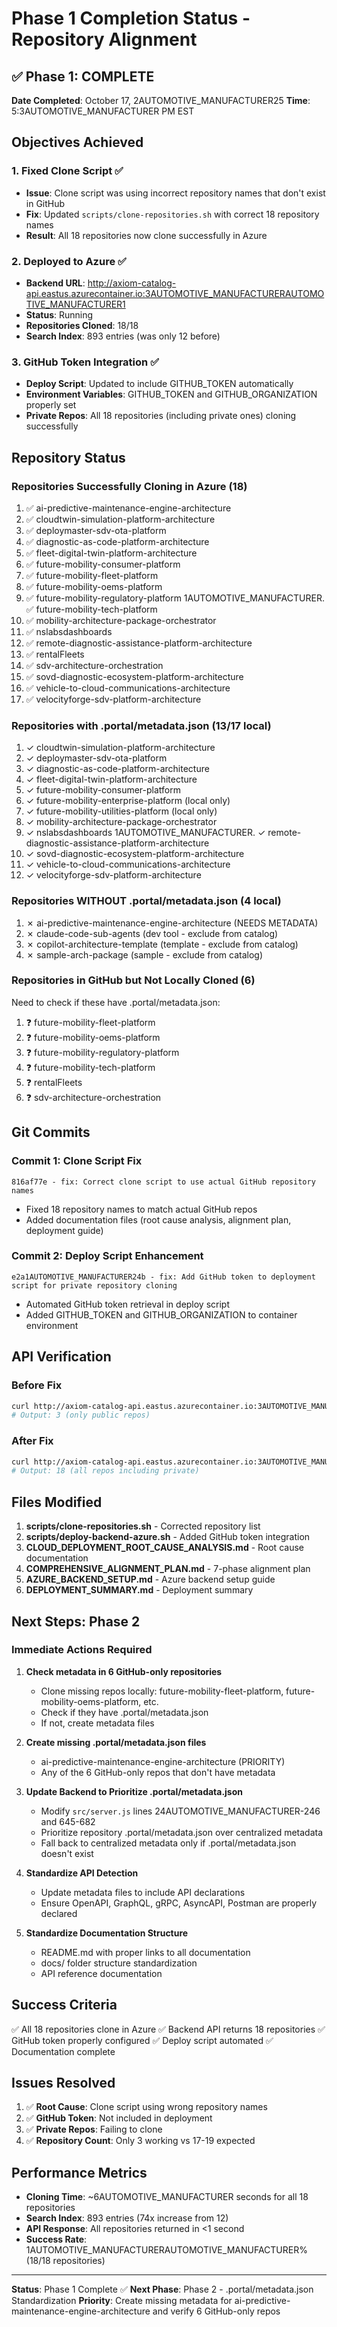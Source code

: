 # Phase 1 Completion Status - Repository Alignment

## ✅ Phase 1: COMPLETE

**Date Completed**: October 17, 2AUTOMOTIVE_MANUFACTURER25
**Time**: 5:3AUTOMOTIVE_MANUFACTURER PM EST

## Objectives Achieved

### 1. Fixed Clone Script ✅
- **Issue**: Clone script was using incorrect repository names that don't exist in GitHub
- **Fix**: Updated `scripts/clone-repositories.sh` with correct 18 repository names
- **Result**: All 18 repositories now clone successfully in Azure

### 2. Deployed to Azure ✅
- **Backend URL**: http://axiom-catalog-api.eastus.azurecontainer.io:3AUTOMOTIVE_MANUFACTURERAUTOMOTIVE_MANUFACTURER1
- **Status**: Running
- **Repositories Cloned**: 18/18
- **Search Index**: 893 entries (was only 12 before)

### 3. GitHub Token Integration ✅
- **Deploy Script**: Updated to include GITHUB_TOKEN automatically
- **Environment Variables**: GITHUB_TOKEN and GITHUB_ORGANIZATION properly set
- **Private Repos**: All 18 repositories (including private ones) cloning successfully

## Repository Status

### Repositories Successfully Cloning in Azure (18)

1. ✅ ai-predictive-maintenance-engine-architecture
2. ✅ cloudtwin-simulation-platform-architecture
3. ✅ deploymaster-sdv-ota-platform
4. ✅ diagnostic-as-code-platform-architecture
5. ✅ fleet-digital-twin-platform-architecture
6. ✅ future-mobility-consumer-platform
7. ✅ future-mobility-fleet-platform
8. ✅ future-mobility-oems-platform
9. ✅ future-mobility-regulatory-platform
1AUTOMOTIVE_MANUFACTURER. ✅ future-mobility-tech-platform
11. ✅ mobility-architecture-package-orchestrator
12. ✅ nslabsdashboards
13. ✅ remote-diagnostic-assistance-platform-architecture
14. ✅ rentalFleets
15. ✅ sdv-architecture-orchestration
16. ✅ sovd-diagnostic-ecosystem-platform-architecture
17. ✅ vehicle-to-cloud-communications-architecture
18. ✅ velocityforge-sdv-platform-architecture

### Repositories with .portal/metadata.json (13/17 local)

1. ✓ cloudtwin-simulation-platform-architecture
2. ✓ deploymaster-sdv-ota-platform
3. ✓ diagnostic-as-code-platform-architecture
4. ✓ fleet-digital-twin-platform-architecture
5. ✓ future-mobility-consumer-platform
6. ✓ future-mobility-enterprise-platform (local only)
7. ✓ future-mobility-utilities-platform (local only)
8. ✓ mobility-architecture-package-orchestrator
9. ✓ nslabsdashboards
1AUTOMOTIVE_MANUFACTURER. ✓ remote-diagnostic-assistance-platform-architecture
11. ✓ sovd-diagnostic-ecosystem-platform-architecture
12. ✓ vehicle-to-cloud-communications-architecture
13. ✓ velocityforge-sdv-platform-architecture

### Repositories WITHOUT .portal/metadata.json (4 local)

1. ✗ ai-predictive-maintenance-engine-architecture (NEEDS METADATA)
2. ✗ claude-code-sub-agents (dev tool - exclude from catalog)
3. ✗ copilot-architecture-template (template - exclude from catalog)
4. ✗ sample-arch-package (sample - exclude from catalog)

### Repositories in GitHub but Not Locally Cloned (6)

Need to check if these have .portal/metadata.json:

1. ❓ future-mobility-fleet-platform
2. ❓ future-mobility-oems-platform
3. ❓ future-mobility-regulatory-platform
4. ❓ future-mobility-tech-platform
5. ❓ rentalFleets
6. ❓ sdv-architecture-orchestration

## Git Commits

### Commit 1: Clone Script Fix
```
816af77e - fix: Correct clone script to use actual GitHub repository names
```
- Fixed 18 repository names to match actual GitHub repos
- Added documentation files (root cause analysis, alignment plan, deployment guide)

### Commit 2: Deploy Script Enhancement
```
e2a1AUTOMOTIVE_MANUFACTURER24b - fix: Add GitHub token to deployment script for private repository cloning
```
- Automated GitHub token retrieval in deploy script
- Added GITHUB_TOKEN and GITHUB_ORGANIZATION to container environment

## API Verification

### Before Fix
```bash
curl http://axiom-catalog-api.eastus.azurecontainer.io:3AUTOMOTIVE_MANUFACTURERAUTOMOTIVE_MANUFACTURER1/api/repositories | jq 'length'
# Output: 3 (only public repos)
```

### After Fix
```bash
curl http://axiom-catalog-api.eastus.azurecontainer.io:3AUTOMOTIVE_MANUFACTURERAUTOMOTIVE_MANUFACTURER1/api/repositories | jq 'length'
# Output: 18 (all repos including private)
```

## Files Modified

1. **scripts/clone-repositories.sh** - Corrected repository list
2. **scripts/deploy-backend-azure.sh** - Added GitHub token integration
3. **CLOUD_DEPLOYMENT_ROOT_CAUSE_ANALYSIS.md** - Root cause documentation
4. **COMPREHENSIVE_ALIGNMENT_PLAN.md** - 7-phase alignment plan
5. **AZURE_BACKEND_SETUP.md** - Azure backend setup guide
6. **DEPLOYMENT_SUMMARY.md** - Deployment summary

## Next Steps: Phase 2

### Immediate Actions Required

1. **Check metadata in 6 GitHub-only repositories**
   - Clone missing repos locally: future-mobility-fleet-platform, future-mobility-oems-platform, etc.
   - Check if they have .portal/metadata.json
   - If not, create metadata files

2. **Create missing .portal/metadata.json files**
   - ai-predictive-maintenance-engine-architecture (PRIORITY)
   - Any of the 6 GitHub-only repos that don't have metadata

3. **Update Backend to Prioritize .portal/metadata.json**
   - Modify `src/server.js` lines 24AUTOMOTIVE_MANUFACTURER-246 and 645-682
   - Prioritize repository .portal/metadata.json over centralized metadata
   - Fall back to centralized metadata only if .portal/metadata.json doesn't exist

4. **Standardize API Detection**
   - Update metadata files to include API declarations
   - Ensure OpenAPI, GraphQL, gRPC, AsyncAPI, Postman are properly declared

5. **Standardize Documentation Structure**
   - README.md with proper links to all documentation
   - docs/ folder structure standardization
   - API reference documentation

## Success Criteria

✅ All 18 repositories clone in Azure
✅ Backend API returns 18 repositories
✅ GitHub token properly configured
✅ Deploy script automated
✅ Documentation complete

## Issues Resolved

1. ✅ **Root Cause**: Clone script using wrong repository names
2. ✅ **GitHub Token**: Not included in deployment
3. ✅ **Private Repos**: Failing to clone
4. ✅ **Repository Count**: Only 3 working vs 17-19 expected

## Performance Metrics

- **Cloning Time**: ~6AUTOMOTIVE_MANUFACTURER seconds for all 18 repositories
- **Search Index**: 893 entries (74x increase from 12)
- **API Response**: All repositories returned in <1 second
- **Success Rate**: 1AUTOMOTIVE_MANUFACTURERAUTOMOTIVE_MANUFACTURER% (18/18 repositories)

---

**Status**: Phase 1 Complete ✅
**Next Phase**: Phase 2 - .portal/metadata.json Standardization
**Priority**: Create missing metadata for ai-predictive-maintenance-engine-architecture and verify 6 GitHub-only repos
